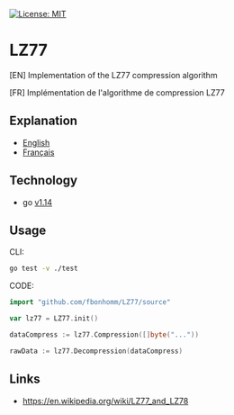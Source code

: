 [![License: MIT](https://img.shields.io/badge/License-MIT-yellow.svg)](https://opensource.org/licenses/MIT)

# LZ77
[EN] Implementation of the LZ77 compression algorithm

[FR] Implémentation de l'algorithme de compression LZ77

## Explanation
 - [English](documentation/explanation.en.md)
 - [Français](documentation/explanation.fr.md)

## Technology
* go [v1.14](https://golang.org/)

## Usage
CLI:
```bash
go test -v ./test
```

CODE:
```go
import "github.com/fbonhomm/LZ77/source"

var lz77 = LZ77.init()

dataCompress := lz77.Compression([]byte("..."))

rawData := lz77.Decompression(dataCompress)
```

## Links
* https://en.wikipedia.org/wiki/LZ77_and_LZ78
